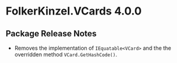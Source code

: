 # FolkerKinzel.VCards 4.0.0
## Package Release Notes
- Removes the implementation of `IEquatable<VCard>` and the the overridden method `VCard.GetHashCode()`.

